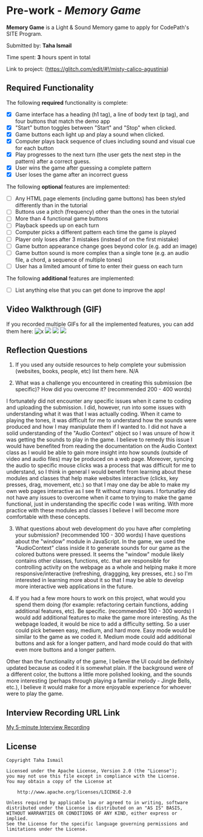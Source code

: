 # Pre-work - *Memory Game*

**Memory Game** is a Light & Sound Memory game to apply for CodePath's SITE Program. 

Submitted by: **Taha Ismail**

Time spent: **3** hours spent in total

Link to project: (https://glitch.com/edit/#!/misty-calico-agustinia)

## Required Functionality

The following **required** functionality is complete:

* [x] Game interface has a heading (h1 tag), a line of body text (p tag), and four buttons that match the demo app
* [x] "Start" button toggles between "Start" and "Stop" when clicked. 
* [x] Game buttons each light up and play a sound when clicked. 
* [x] Computer plays back sequence of clues including sound and visual cue for each button
* [x] Play progresses to the next turn (the user gets the next step in the pattern) after a correct guess. 
* [x] User wins the game after guessing a complete pattern
* [x] User loses the game after an incorrect guess

The following **optional** features are implemented:

* [ ] Any HTML page elements (including game buttons) has been styled differently than in the tutorial
* [ ] Buttons use a pitch (frequency) other than the ones in the tutorial
* [ ] More than 4 functional game buttons
* [ ] Playback speeds up on each turn
* [ ] Computer picks a different pattern each time the game is played
* [ ] Player only loses after 3 mistakes (instead of on the first mistake)
* [ ] Game button appearance change goes beyond color (e.g. add an image)
* [ ] Game button sound is more complex than a single tone (e.g. an audio file, a chord, a sequence of multiple tones)
* [ ] User has a limited amount of time to enter their guess on each turn

The following **additional** features are implemented:

- [ ] List anything else that you can get done to improve the app!

## Video Walkthrough (GIF)

If you recorded multiple GIFs for all the implemented features, you can add them here:
![x](https://media.giphy.com/media/LfJ0xLcue95qv7WiCg/giphy.gif)
![](gif2-link-here)
![](gif3-link-here)
![](gif4-link-here)

## Reflection Questions
1. If you used any outside resources to help complete your submission (websites, books, people, etc) list them here. 
N/A

2. What was a challenge you encountered in creating this submission (be specific)? How did you overcome it? (recommended 200 - 400 words) 

I fortunately did not encounter any specific issues when it came to coding and uploading the submission. I did, however, run into some issues with understanding what it was that I was actually coding. When it came to playing the tones, it was difficult for me to understand how the sounds were produced and how I may manipulate them if I wanted to. I did not have a solid understanding of the "Audio Context" object so I was unsure of how it was getting the sounds to play in the game. I believe to remedy this issue I would have benefited from reading the documentation on the Audio Context class as I would be able to gain more insight into how sounds (outside of video and audio files) may be produced on a web page. Moreover, syncing the audio to specific mouse clicks was a process that was difficult for me to understand, so I think in general I would benefit from learning about these modules and classes that help make websites interactive (clicks, key presses, drag, movement, etc.) so that I may one day be able to make my own web pages interactive as I see fit without many issues. I fortunatley did not have any issues to overcome when it came to trying to make the game functional, just in understanding the specific code I was writing. With more practice with these modules and classes I believe I will become more comfortable with these concepts. 

3. What questions about web development do you have after completing your submission? (recommended 100 - 300 words) 
I have questions about the "window" module in JavaScript. In the game, we used the "AudioContext" class inside it to generate sounds for our game as the colored buttons were pressed. It seems the "window" module likely contains other classes, functions, etc. that are responsible for controlling activity on the webpage as a whole and helping make it more responsive/interactive (refreshing, draggging, key presses, etc.) so I'm interested in learning more about it so that I may be able to develop more interactive web applications in the future. 

4. If you had a few more hours to work on this project, what would you spend them doing (for example: refactoring certain functions, adding additional features, etc). Be specific. (recommended 100 - 300 words) 
I would add additional features to make the game more interesting. As the webpage loaded, it would be nice to add a difficulty setting. So a user could pick between easy, medium, and hard more. Easy mode would be similar to the game as we coded it. Medium mode could add additional buttons and ask for a longer pattern, and hard mode could do that with even more buttons and a longer pattern. 

Other than the functionality of the game, I believe the UI could be definitely updated because as coded it is somewhat plain. If the background were of a different color, the buttons a little more polished looking, and the sounds more interesting (perhaps through playing a familiar melody - Jingle Bells, etc.), I believe it would make for a more enjoyable experience for whoever were to play the game.



## Interview Recording URL Link

[My 5-minute Interview Recording](https://youtu.be/xobmyhuPBmI)


## License

    Copyright Taha Ismail

    Licensed under the Apache License, Version 2.0 (the "License");
    you may not use this file except in compliance with the License.
    You may obtain a copy of the License at

        http://www.apache.org/licenses/LICENSE-2.0

    Unless required by applicable law or agreed to in writing, software
    distributed under the License is distributed on an "AS IS" BASIS,
    WITHOUT WARRANTIES OR CONDITIONS OF ANY KIND, either express or implied.
    See the License for the specific language governing permissions and
    limitations under the License.